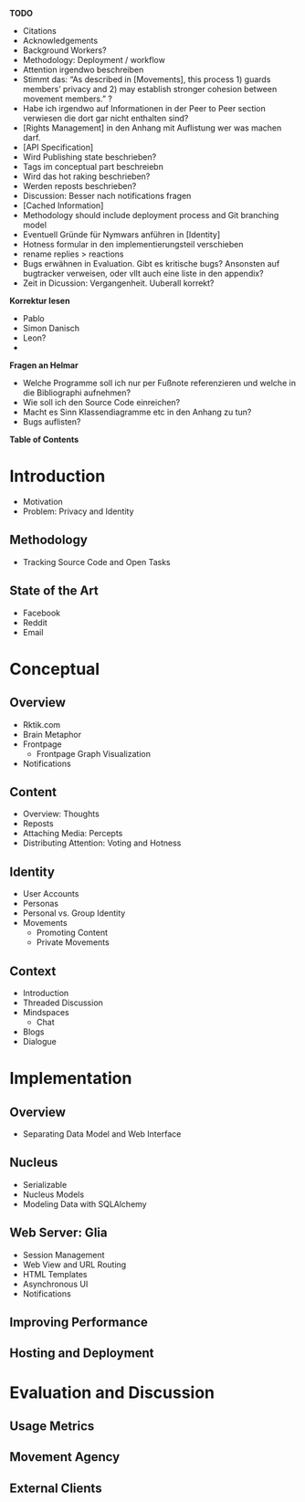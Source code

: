 **TODO**

- Citations
- Acknowledgements
- Background Workers?
- Methodology: Deployment / workflow
- Attention irgendwo beschreiben
- Stimmt das: “As described in [Movements], this process 1) guards members’ privacy and 2) may establish stronger cohesion between movement members.” ?
- Habe ich irgendwo auf Informationen in der Peer to Peer section verwiesen die dort gar nicht enthalten sind?
- [Rights Management] in den Anhang mit Auflistung wer was machen darf.
- [API Specification]
- Wird Publishing state beschrieben?
- Tags im conceptual part beschreiebn
- Wird das hot raking beschrieben?
- Werden reposts beschrieben?
- Discussion: Besser nach notifications fragen
- [Cached Information]
- Methodology should include deployment process and Git branching model
- Eventuell Gründe für Nymwars anführen in [Identity]
- Hotness formular in den implementierungsteil verschieben
- rename replies > reactions
- Bugs erwähnen in Evaluation. Gibt es kritische bugs? Ansonsten auf bugtracker verweisen, oder vllt auch eine liste in den appendix?
- Zeit in Dicussion: Vergangenheit. Uuberall korrekt?

**Korrektur lesen**
- Pablo
- Simon Danisch
- Leon?
- 

**Fragen an Helmar**
- Welche Programme soll ich nur per Fußnote referenzieren und welche in die Bibliographi aufnehmen?
- Wie soll ich den Source Code einreichen?
- Macht es Sinn Klassendiagramme etc in den Anhang zu tun?
- Bugs auflisten?

**Table of Contents**


# Introduction

- Motivation
- Problem: Privacy and Identity

## Methodology

- Tracking Source Code and Open Tasks

## State of the Art

- Facebook
- Reddit
- Email


# Conceptual

## Overview

- Rktik.com
- Brain Metaphor
- Frontpage
	- Frontpage Graph Visualization
- Notifications

## Content

- Overview: Thoughts
- Reposts
- Attaching Media: Percepts
- Distributing Attention: Voting and Hotness 

## Identity

- User Accounts
- Personas
- Personal vs. Group Identity
- Movements
	- Promoting Content
	- Private Movements

## Context

- Introduction
- Threaded Discussion
- Mindspaces
	- Chat
- Blogs
- Dialogue


# Implementation

## Overview

- Separating Data Model and Web Interface

## Nucleus

- Serializable
- Nucleus Models
- Modeling Data with SQLAlchemy

## Web Server: Glia

- Session Management
- Web View and URL Routing
- HTML Templates
- Asynchronous UI
- Notifications

## Improving Performance

## Hosting and Deployment

# Evaluation and Discussion

## Usage Metrics

## Movement Agency

## External Clients
